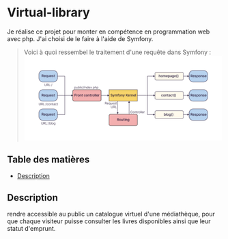 # Virtual-library

Je réalise ce projet pour monter en compétence en programmation web avec php. J'ai choisi de le faire à l'aide de Symfony.
> Voici à quoi ressembel le traitement d'une requête dans Symfony :
> ![Symfony request](images/symfony_request.png)

## Table des matières

- [Description](README.md)

## Description

rendre accessible au public un catalogue virtuel d'une médiathèque, pour que chaque visiteur puisse consulter les livres disponibles ainsi que leur statut d'emprunt.
